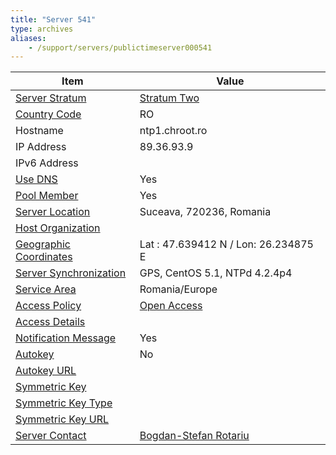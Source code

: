 ```yaml
---
title: "Server 541"
type: archives
aliases:
    - /support/servers/publictimeserver000541
---
```


| Item | Value |
| ----- | ----- |
| [Server Stratum](/support/servers/serverstratum) | [Stratum Two](/support/servers/stratumtwotimeservers) |
| [Country Code](/support/servers/countrycode) | RO |
| Hostname |  ntp1.chroot.ro  |
| IP Address |  89.36.93.9  |
| IPv6 Address | |
| [Use DNS](/support/servers/usedns) | Yes |
| [Pool Member](/support/servers/poolmember) | Yes |
| [Server Location](/support/servers/serverlocation) |  Suceava, 720236, Romania |
| [Host Organization](/support/servers/hostorganization) | |
| [ Geographic Coordinates](/support/servers/geographiccoordinates) |  Lat : 47.639412 N / Lon: 26.234875 E  |
| [Server Synchronization](/support/servers/serversynchronization) |  GPS, CentOS 5.1, NTPd 4.2.4p4 |
| [Service Area](/support/servers/servicearea) |  Romania/Europe |
| [Access Policy](/support/servers/accesspolicy) | [Open Access](/support/servers/openaccess) |
| [Access Details](/support/servers/accessdetails) |  |
| [Notification Message](/support/servers/notificationmessage) | Yes |
| [Autokey](/support/servers/autokey) | No |
| [Autokey URL](/support/servers/autokeyurl) | |
| [Symmetric Key](/support/servers/symmetrickey) | |
| [Symmetric Key Type](/support/servers/symmetrickeytype) | |
| [Symmetric Key URL](/support/servers/symmetrickeyurl) | |
| [Server Contact](/support/servers/servercontact) | [Bogdan-Stefan Rotariu](mailto:bogdan@rotariu.ro) |